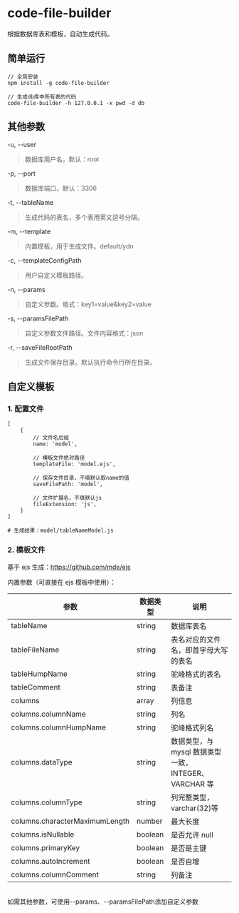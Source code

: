 # code-file-builder

根据数据库表和模板，自动生成代码。

## 简单运行

```
// 全局安装
npm install -g code-file-builder

// 生成db库中所有表的代码
code-file-builder -h 127.0.0.1 -x pwd -d db
```

## 其他参数

-u, --user

> 数据库用户名，默认：root

-p, --port

> 数据库端口，默认：3306

-t, --tableName

> 生成代码的表名，多个表用英文逗号分隔。

-m, --template

> 内置模板，用于生成文件。default/ydn

-c, --templateConfigPath

> 用户自定义模板路径。

-n, --params

> 自定义参数。格式：key1=value&key2=value

-s, --paramsFilePath

> 自定义参数文件路径。文件内容格式：json

-r, --saveFileRootPath

> 生成文件保存目录。默认执行命令行所在目录。

## 自定义模板

### 1. 配置文件

```
[
    {
        // 文件名后缀
        name: 'model',

        // 模板文件绝对路径
        templateFile: 'model.ejs',

        // 保存文件目录，不填默认取name的值
        saveFilePath: 'model',

        // 文件扩展名，不填默认js
        fileExtension: 'js',
    }
]

# 生成结果：model/tableNameModel.js
```

### 2. 模板文件

基于 ejs 生成：https://github.com/mde/ejs

内置参数（可直接在 ejs 模板中使用）：

| 参数                           | 数据类型 | 说明                                                 |
| ------------------------------ | -------- | ---------------------------------------------------- |
| tableName                      | string   | 数据库表名                                           |
| tableFileName                  | string   | 表名对应的文件名，即首字母大写的表名                 |
| tableHumpName                  | string   | 驼峰格式的表名                                       |
| tableComment                   | string   | 表备注                                               |
| columns                        | array    | 列信息                                               |
| columns.columnName             | string   | 列名                                                 |
| columns.columnHumpName         | string   | 驼峰格式列名                                         |
| columns.dataType               | string   | 数据类型，与 mysql 数据类型一致，INTEGER、VARCHAR 等 |
| columns.columnType             | string   | 列完整类型，varchar(32)等                            |
| columns.characterMaximumLength | number   | 最大长度                                             |
| columns.isNullable             | boolean  | 是否允许 null                                        |
| columns.primaryKey             | boolean  | 是否是主键                                           |
| columns.autoIncrement          | boolean  | 是否自增                                             |
| columns.columnComment          | string   | 列备注                                               |

<br/>
如需其他参数，可使用--params、--paramsFilePath添加自定义参数

